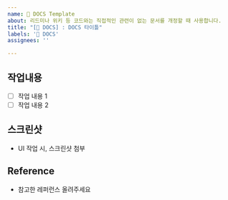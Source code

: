 ```yaml
---
name: 📝 DOCS Template
about: 리드미나 위키 등 코드와는 직접적인 관련이 없는 문서를 개정할 때 사용합니다.
title: "[📝 DOCS] : DOCS 타이틀"
labels: '📝 DOCS'
assignees: ''

---
```


## 작업내용
- [ ] 작업 내용 1
- [ ] 작업 내용 2

## 스크린샷 
- UI 작업 시, 스크린샷 첨부

## Reference
- 참고한 레퍼런스 올려주세요

